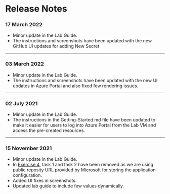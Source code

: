 # Release Notes

### 17 March 2022
- Minor update in the Lab Guide.
 - The instructions and screenshots have been updated with the new GitHub UI updates for adding New Secret

---------------------------------

### 03 March 2022
- Minor update in the Lab Guide.
 - The instructions and screenshots have been updated with the new UI updates in Azure Portal and also fixed few rendering issues.

---------------------------------

### 02 July 2021
- Minor update in the Lab Guide.
 - The instructions in the Getting-Started.md file have been updated to make it easier for users to log into Azure Portal from the Lab VM and access the pre-created resources.

---------------------------------

### 15 November 2021
- Minor update in the Lab Guide.
 - In [Exercise 4](https://github.com/CloudLabsAI-Azure/azure-spring-cloud-training/tree/master/04-configure-a-spring-cloud-config-server), task 1 and task 2 have been removed as we are using public reposity URL provided by Microsoft for storing the application configuration. 
 - Added UI fixes in screenshots.
 - Updated lab guide to include few values dynamically.
